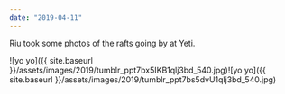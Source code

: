 ```yaml
---
date: "2019-04-11"
---
```


Riu took some photos of the rafts going by at Yeti.

![yo yo]({{ site.baseurl }}/assets/images/2019/tumblr_ppt7bx5IKB1qlj3bd_540.jpg)![yo yo]({{ site.baseurl }}/assets/images/2019/tumblr_ppt7bs5dvU1qlj3bd_540.jpg)
